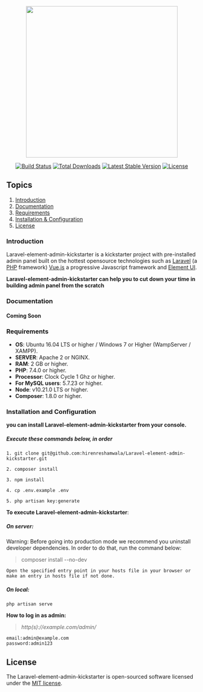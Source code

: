 <p align="center"><img src="https://res.cloudinary.com/dtfbvvkyp/image/upload/v1566331377/laravel-logolockup-cmyk-red.svg" width="400"></p>

<p align="center">
<a href="https://travis-ci.org/laravel/framework"><img src="https://travis-ci.org/laravel/framework.svg" alt="Build Status"></a>
<a href="https://packagist.org/packages/laravel/framework"><img src="https://poser.pugx.org/laravel/framework/d/total.svg" alt="Total Downloads"></a>
<a href="https://packagist.org/packages/laravel/framework"><img src="https://poser.pugx.org/laravel/framework/v/stable.svg" alt="Latest Stable Version"></a>
<a href="https://packagist.org/packages/laravel/framework"><img src="https://poser.pugx.org/laravel/framework/license.svg" alt="License"></a>
</p>


## Topics
1. [Introduction](#introduction)
2. [Documentation](#documentation)
3. [Requirements](#requirements)
4. [Installation & Configuration](#installation-and-configuration)
5. [License](#license)

### Introduction

Laravel-element-admin-kickstarter is a kickstarter project with pre-installed admin panel built on the hottest opensource technologies
such as [Laravel](https://laravel.com) (a [PHP](https://secure.php.net/) framework) [Vue.js](https://vuejs.org)
a progressive Javascript framework and [Element UI](https://element.eleme.io).

**Laravel-element-admin-kickstarter can help you to cut down your time in building admin panel from the scratch**


### Documentation

#### Coming Soon

### Requirements

* **OS**: Ubuntu 16.04 LTS or higher / Windows 7 or Higher (WampServer / XAMPP).
* **SERVER**: Apache 2 or NGINX.
* **RAM**: 2 GB or higher.
* **PHP**: 7.4.0 or higher.
* **Processor**: Clock Cycle 1 Ghz or higher.
* **For MySQL users**: 5.7.23 or higher.
* **Node**: v10.21.0 LTS or higher.
* **Composer**: 1.8.0 or higher.

### Installation and Configuration

**you can install Laravel-element-admin-kickstarter from your console.**

##### Execute these commands below, in order

~~~
1. git clone git@github.com:hirenreshamwala/Laravel-element-admin-kickstarter.git
~~~

~~~
2. composer install
~~~

~~~
3. npm install
~~~

~~~
4. cp .env.example .env
~~~

~~~
5. php artisan key:generate
~~~

**To execute Laravel-element-admin-kickstarter**:

##### On server:

Warning: Before going into production mode we recommend you uninstall developer dependencies.
In order to do that, run the command below:

> composer install --no-dev

~~~
Open the specified entry point in your hosts file in your browser or make an entry in hosts file if not done.
~~~

##### On local:

~~~
php artisan serve
~~~


**How to log in as admin:**

> *http(s)://example.com/admin/*

~~~
email:admin@example.com
password:admin123
~~~


## License

The Laravel-element-admin-kickstarter is open-sourced software licensed under the [MIT license](https://github.com/hirenreshamwala/Laravel-element-admin-kickstarter/blob/master/LICENSE).
